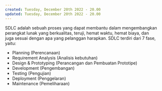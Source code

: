 ```yaml
---
created: Tuesday, December 20th 2022 - 20.00
updated: Tuesday, December 20th 2022 - 20.00
---
```

SDLC adalah sebuah proses yang dapat membantu dalam mengembangkan perangkat lunak yang berkualitas, teruji, hemat waktu, hemat biaya, dan juga sesuai dengan apa yang pelanggan harapkan. SDLC terdiri dari 7 fase, yaitu:

-   Planning (Perencanaan) 
-   Requirement Analysis (Analisis kebutuhan) 
-   Design & Prototyping (Perancangan dan Pembuatan Prototipe) 
-   Development (Pengembangan) 
-   Testing (Pengujian) 
-   Deployment (Penggelaran) 
-   Maintenance (Pemeliharaan)